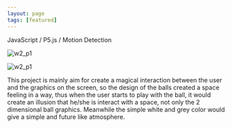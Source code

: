 ```yaml
---
layout: page
tags: [featured]
---
```


  JavaScript / P5.js / Motion Detection


  ![w2_p1](/pics/icm_w3_1.gif)



  ![w2_p1](/pics/icm_w3_2.gif)




 This project is mainly aim for create a magical interaction between the user and the graphics on the screen, so the design of the balls created a space feeling in a way, thus when the user starts to play with the ball, it would create an illusion that he/she is interact with a space, not only the 2 dimensional ball graphics. Meanwhile the simple white and grey color would give a simple and future like atmosphere.
